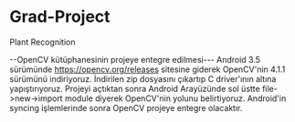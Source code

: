 # Grad-Project
Plant Recognition

--OpenCV kütüphanesinin projeye entegre edilmesi---
Android 3.5 sürümünde https://opencv.org/releases sitesine giderek OpenCV'nin 4.1.1 sürümünü indiriyoruz.
İndirilen zip dosyasını çıkartıp C driver'ının altına yapıştırıyoruz.
Projeyi açtıktan sonra Android Arayüzünde sol üstte file->new->import module diyerek OpenCV'nin yolunu belirtiyoruz.
Android'in syncing işlemlerinde sonra OpenCV projeye entegre olacaktır.
